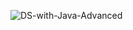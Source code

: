 ![DS-with-Java-Advanced](https://github.com/user-attachments/assets/1e832b4a-801d-413c-b10f-2dd2919f922b)

